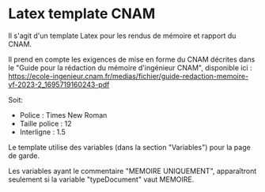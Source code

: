 # Latex template CNAM

Il s'agit d'un template Latex pour les rendus de mémoire et rapport du CNAM.

Il prend en compte les exigences de mise en forme du CNAM décrites dans le "Guide pour la rédaction du mémoire d'ingénieur CNAM", disponible ici : https://ecole-ingenieur.cnam.fr/medias/fichier/guide-redaction-memoire-vf-2023-2_1695719160243-pdf

Soit: 
- Police : Times New Roman
- Taille police : 12
- Interligne : 1.5


Le template utilise des variables (dans la section "Variables") pour la page de garde.

Les variables ayant le commentaire "MEMOIRE UNIQUEMENT", apparaîtront seulement si la variable "typeDocument" vaut MEMOIRE.
